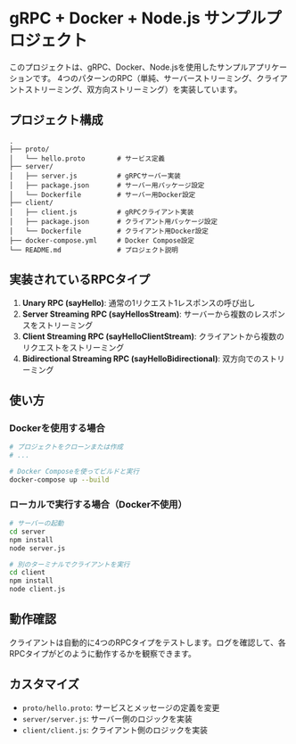 # gRPC + Docker + Node.js サンプルプロジェクト

このプロジェクトは、gRPC、Docker、Node.jsを使用したサンプルアプリケーションです。
4つのパターンのRPC（単純、サーバーストリーミング、クライアントストリーミング、双方向ストリーミング）を実装しています。

## プロジェクト構成

```
.
├── proto/
│   └── hello.proto        # サービス定義
├── server/
│   ├── server.js          # gRPCサーバー実装
│   ├── package.json       # サーバー用パッケージ設定
│   └── Dockerfile         # サーバー用Docker設定
├── client/
│   ├── client.js          # gRPCクライアント実装
│   ├── package.json       # クライアント用パッケージ設定
│   └── Dockerfile         # クライアント用Docker設定
├── docker-compose.yml     # Docker Compose設定
└── README.md              # プロジェクト説明
```

## 実装されているRPCタイプ

1. **Unary RPC (sayHello)**: 通常の1リクエスト1レスポンスの呼び出し
2. **Server Streaming RPC (sayHellosStream)**: サーバーから複数のレスポンスをストリーミング
3. **Client Streaming RPC (sayHelloClientStream)**: クライアントから複数のリクエストをストリーミング
4. **Bidirectional Streaming RPC (sayHelloBidirectional)**: 双方向でのストリーミング

## 使い方

### Dockerを使用する場合

```bash
# プロジェクトをクローンまたは作成
# ...

# Docker Composeを使ってビルドと実行
docker-compose up --build
```

### ローカルで実行する場合（Docker不使用）

```bash
# サーバーの起動
cd server
npm install
node server.js

# 別のターミナルでクライアントを実行
cd client
npm install
node client.js
```

## 動作確認

クライアントは自動的に4つのRPCタイプをテストします。ログを確認して、各RPCタイプがどのように動作するかを観察できます。

## カスタマイズ

- `proto/hello.proto`: サービスとメッセージの定義を変更
- `server/server.js`: サーバー側のロジックを実装
- `client/client.js`: クライアント側のロジックを実装
